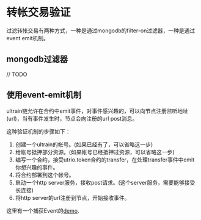 # 转帐交易验证

过滤转帐交易有两种方式，一种是通过mongodb的filter-on过滤器，一种是通过event emit机制。

## mongodb过滤器
// TODO

## 使用event-emit机制
ultrain链允许在合约中emit事件，对事件感兴趣的，可以向节点注册监听地址(url)，当有事件发生时，节点会向注册的url post消息。

这种验证机制的步骤如下：

1. 创建一个ultrain的帐号。(如果已经有了，可以省略这一步)
2. 给帐号抵押部分资源。(如果帐号已经抵押过资源，可以省略这一步)
3. 编写一个合约，接受utrio.token合约的transfer，在处理transfer事件中emit你想兴趣的事件。
4. 将合约部署到这个帐号。
5. 启动一个http server服务，接收post请求。(这个server服务，需要能够接受长连接)
6. 将http server的url注册到节点，开始接收事件。

这里有一个捕获Event的[demo](../demos/ReceiveEmittedEvent).